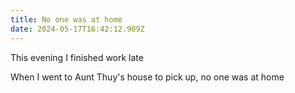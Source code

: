 ```yaml
---
title: No one was at home
date: 2024-05-17T16:42:12.909Z
---
```


This evening I finished work late

When I went to Aunt Thuy's house to pick up, no one was at home
